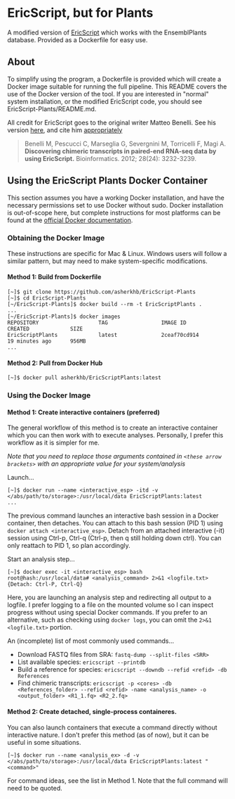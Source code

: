 # EricScript, but for Plants

A modified version of [EricScript](https://sites.google.com/site/bioericscript/) which works with the EnsemblPlants database. Provided as a Dockerfile for easy use.

## About

To simplify using the program, a Dockerfile is provided which will create a Docker image suitable for running the full pipeline. This README covers the use of the Docker version of the tool. 
If you are interested in "normal" system installation, or the modified EricScript code, you should see EricScript-Plants/README.md.

All credit for EricScript goes to the original writer Matteo Benelli. See his version [here](https://sites.google.com/site/bioericscript/), and cite him 
[appropriately](https://www.ncbi.nlm.nih.gov/pubmed/23093608)

> Benelli M, Pescucci C, Marseglia G, Severgnini M, Torricelli F, Magi A. **Discovering chimeric transcripts in paired-end RNA-seq data by using EricScript.** Bioinformatics. 2012; 28(24): 3232-3239.

## Using the EricScript Plants Docker Container

This section assumes you have a working Docker installation, and have the necessary permissions set to use Docker without sudo. Docker installation is out-of-scope here, but complete instructions 
for most platforms can be found at the [official Docker documentation](https://docs.docker.com/).

### Obtaining the Docker Image

These instructions are specific for Mac & Linux. Windows users will follow a similar pattern, but may need to make system-specific modifications.

#### Method 1: Build from Dockerfile

```
[~]$ git clone https://github.com/asherkhb/EricScript-Plants
[~]$ cd EricScript-Plants
[~/EricScript-Plants]$ docker build --rm -t EricScriptPlants .
...
[~/EricScript-Plants]$ docker images
REPOSITORY                   TAG                 IMAGE ID            CREATED             SIZE
EricScriptPlants             latest              2ceaf70cd914        19 minutes ago      956MB
...
```

#### Method 2: Pull from Docker Hub

```
[~]$ docker pull asherkhb/EricScriptPlants:latest
```

### Using the Docker Image

#### Method 1: Create interactive containers (preferred)

The general workflow of this method is to create an interactive container which you can then work with to execute analyses. Personally, I prefer this workflow as it is simpler for me. 

*Note that you need to replace those arguments contained in `<these arrow brackets>` with an appropriate value for your system/analysis*

Launch...
```
[~]$ docker run --name <interactive_esp> -itd -v </abs/path/to/storage>:/usr/local/data EricScriptPlants:latest
...
```

The previous command launches an interactive bash session in a Docker container, then detaches. You can attach to this bash session (PID 1) using `docker attach <interactive_esp>`. 
Detach from an attached interactive (-it) session using Ctrl-p, Ctrl-q (Ctrl-p, then q still holding down ctrl). You can only reattach to PID 1, so plan accordingly.

Start an analysis step...
```
[~]$ docker exec -it <interactive_esp> bash
root@hash:/usr/local/data# <analysis_command> 2>&1 <logfile.txt>
{Detach: Ctrl-P, Ctrl-Q}
```

Here, you are launching an analysis step and redirecting all output to a logfile. I prefer logging to a file on the mounted volume so I can inspect progress without using special Docker commands.
If you prefer to an alternative, such as checking using `docker logs`, you can omit the `2>&1 <logfile.txt>` portion.

An (incomplete) list of most commonly used commands...
* Download FASTQ files from SRA: `fastq-dump --split-files <SRR>`
* List available species: `ericscript --printdb`
* Build a reference for species: `ericscript --downdb --refid <refid> -db References`
* Find chimeric transcripts: `ericscript -p <cores> -db <References_folder> --refid <refid> -name <analysis_name> -o <output_folder> <R1_1.fq> <R2_2.fq>`


#### Method 2: Create detached, single-process containeres.

You can also launch containers that execute a command directly without interactive nature. I don't prefer this method (as of now), but it can be useful in some situations.

```
[~]$ docker run --name <analysis_ex> -d -v </abs/path/to/storage>:/usr/local/data EricScriptPlants:latest "<command>"
```

For command ideas, see the list in Method 1. Note that the full command will need to be quoted.